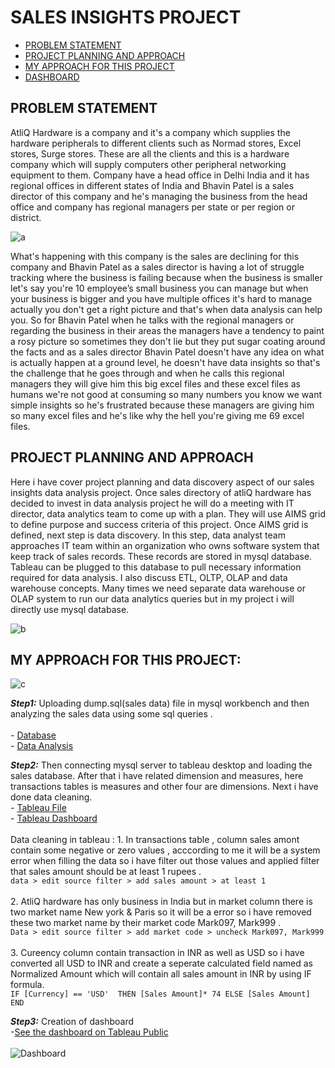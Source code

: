 # SALES INSIGHTS PROJECT
- [PROBLEM STATEMENT](#problem-statement)
- [PROJECT PLANNING AND APPROACH](#project-planning-and-approach)
- [MY APPROACH FOR THIS PROJECT](#my-approach-for-this-project)
- [DASHBOARD](https://github.com/Ahimsa12345/SALES-INSIGHTS-/blob/Ahimsa12345-patch-1/Key%20Insights%20.png)
## PROBLEM STATEMENT
AtliQ Hardware is a company and it's a company which supplies the hardware peripherals to different clients such as Normad stores, Excel stores, Surge stores. These are all the clients and this is a hardware company which will supply computers other peripheral networking equipment to them. 
Company have a head office in Delhi India and it has regional offices in different states of India and Bhavin Patel is a sales director of this company and he's managing the business from the head office and company has regional managers per state or per region or district.


![a](https://user-images.githubusercontent.com/67784234/122781289-46a0bd00-d2cd-11eb-9f0e-ddf9ba7ecb46.png)

What's happening with this company is the sales are declining for this company and Bhavin Patel as a sales director is having a lot of struggle tracking where the business is failing because when the business is smaller let's say you're 10 employee’s small business you can manage but when your business is bigger and you have multiple offices it's hard to manage actually you don't get a right picture and that's when data analysis can help you. 
So for Bhavin Patel when he talks with the regional managers or regarding the business in their areas the managers have a tendency to paint a rosy picture so sometimes they don't lie but they put sugar coating around the facts and as a sales director Bhavin Patel doesn't have any idea on what is actually happen at a ground level, he doesn't have data insights so that's the challenge that he goes through and when he calls this regional managers they will give him this big excel files and these excel files as humans we're not good at consuming so many numbers you know we want simple insights so he's frustrated because these managers are giving him so many excel files and he's like why the hell you're giving me 69 excel files.

## PROJECT PLANNING AND APPROACH
Here i have cover project planning and data discovery aspect of our sales insights data analysis project. Once sales directory of atliQ hardware has decided to invest in data analysis project he will do a meeting with IT director, data analytics team to come up with a plan. They will use AIMS grid to define purpose and success criteria of this project. 
Once AIMS grid is defined, next step is data discovery. In this step, data analyst team approaches IT team within an organization who owns software system that keep track of sales records. These records are stored in mysql database. Tableau can be plugged to this database to pull necessary information required for data analysis. I also discuss ETL, OLTP, OLAP and data warehouse concepts. Many times we need separate data warehouse or OLAP system to run our data analytics queries but in my project i will directly use mysql database.

![b](https://user-images.githubusercontent.com/67784234/122781818-cf1f5d80-d2cd-11eb-98c1-f81cecde396c.png)

## MY APPROACH FOR THIS PROJECT:

![c](https://user-images.githubusercontent.com/67784234/122782339-45bc5b00-d2ce-11eb-8943-9f0eb59adaba.png)

***Step1:*** Uploading dump.sql(sales data) file in mysql workbench and then analyzing the sales data using some sql queries
             .\
             \
             - [Database](db_dump.sql)
             \
             - [Data Analysis](https://github.com/Abhishekkr26/Sales-Insights-Project/blob/14bd4df1b052fdb74178260c4d842869b344656b/Data%20analysis.sql)

***Step2:*** Then connecting mysql server to tableau desktop and loading the sales database.
             After that i have related dimension and measures, here transactions tables is measures and other four are dimensions.
             Next i have done data cleaning.
             \
             - [Tableau File](https://github.com/Abhishekkr26/Sales-Insights-Project/blob/14bd4df1b052fdb74178260c4d842869b344656b/Sales%20Insights%20Dashboard.twb)
             \
             - [Tableau Dashboard](https://public.tableau.com/views/SalesInsightsDashboard2/Dashboard1?:language=en-US&:display_count=n&:origin=viz_share_link)
             \
             \
             Data cleaning in tableau 
			    :
             1.	In transactions table , column sales amont contain some negative or zero values , acccording to me it will be a system error when filling the data so i have                     filter out those values and applied filter that sales amount should be at least 1 rupees
                  .
                  \
                  `data > edit source filter > add sales amount > at least 1`
             \
             \
             2.	AtliQ hardware has only business in India but in market column there is two market name New york & Paris so it will be a error so i have removed these two                       market name by their market code Mark097, Mark999
                  .
                  \
                  `Data > edit source filter > add market code > uncheck Mark097, Mark999` 
              \
              \
             3.	Cureency column contain transaction in INR as well as USD so i have converted all USD to INR and create a seperate calculated field named as Normalized Amount                   which will contain all sales amount in INR by using IF formula.
                  \
                  `IF [Currency] == 'USD' 
                  THEN [Sales Amount]* 74
                  ELSE [Sales Amount] 
                  END`

***Step3:*** Creation of dashboard
                  \
                  -[See the dashboard on Tableau Public](https://public.tableau.com/views/SalesInsightsDashboard2/Dashboard1?:language=en-US&:display_count=n&:origin=viz_share_link)
                  \
                  \
                  ![Dashboard](https://user-images.githubusercontent.com/67784234/122873323-3df0cb00-d34f-11eb-9e96-e7ccc43f8002.png)
